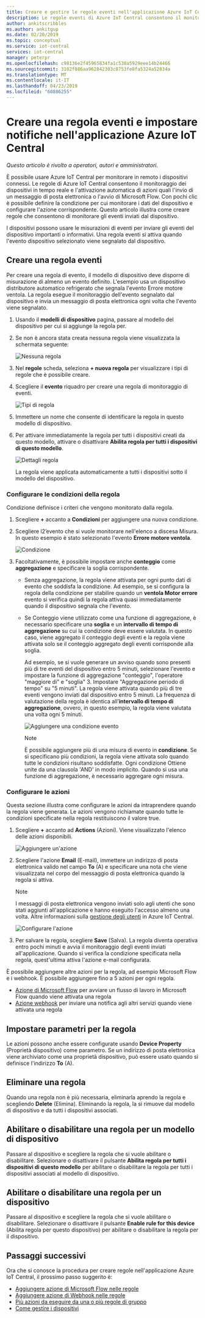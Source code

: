 ```yaml
---
title: Creare e gestire le regole eventi nell'applicazione Azure IoT Central | Microsoft Docs
description: Le regole eventi di Azure IoT Central consentono il monitoraggio dei dispositivi in tempo reale e l'attivazione automatica di azioni quali l'invio di un messaggio di posta elettronica quando la regola si attiva.
author: ankitscribbles
ms.author: ankitgup
ms.date: 02/20/2019
ms.topic: conceptual
ms.service: iot-central
services: iot-central
manager: peterpr
ms.openlocfilehash: c98136e2f45965834fa1c538a5929eee14b24466
ms.sourcegitcommit: 3102f886aa962842303c8753fe8fa5324a52834a
ms.translationtype: MT
ms.contentlocale: it-IT
ms.lasthandoff: 04/23/2019
ms.locfileid: "60886255"
---
```

# <a name="create-an-event-rule-and-set-up-notifications-in-your-azure-iot-central-application"></a>Creare una regola eventi e impostare notifiche nell'applicazione Azure IoT Central

*Questo articolo è rivolto a operatori, autori e amministratori.*

È possibile usare Azure IoT Central per monitorare in remoto i dispositivi connessi. Le regole di Azure IoT Central consentono il monitoraggio dei dispositivi in tempo reale e l'attivazione automatica di azioni quali l'invio di un messaggio di posta elettronica o l'avvio di Microsoft Flow. Con pochi clic è possibile definire la condizione per cui monitorare i dati del dispositivo e configurare l'azione corrispondente. Questo articolo illustra come creare regole che consentono di monitorare gli eventi inviati dal dispositivo.

I dispositivi possono usare le misurazioni di eventi per inviare gli eventi del dispositivo importanti o informativi. Una regola eventi si attiva quando l'evento dispositivo selezionato viene segnalato dal dispositivo.

## <a name="create-an-event-rule"></a>Creare una regola eventi

Per creare una regola di evento, il modello di dispositivo deve disporre di misurazione di almeno un evento definito. L'esempio usa un dispositivo distributore automatico refrigerato che segnala l'evento Errore motore ventola. La regola esegue il monitoraggio dell'evento segnalato dal dispositivo e invia un messaggio di posta elettronica ogni volta che l'evento viene segnalato.

1. Usando il **modelli di dispositivo** pagina, passare al modello del dispositivo per cui si aggiunge la regola per.

1. Se non è ancora stata creata nessuna regola viene visualizzata la schermata seguente:

    ![Nessuna regola](media/howto-create-event-rules/Rules_Landing_Page.png)

1. Nel **regole** scheda, seleziona **+ nuova regola** per visualizzare i tipi di regole che è possibile creare.

1. Scegliere il **evento** riquadro per creare una regola di monitoraggio di eventi.

    ![Tipi di regola](media/howto-create-event-rules/Rule_Types.png)

1. Immettere un nome che consente di identificare la regola in questo modello di dispositivo.

1. Per attivare immediatamente la regola per tutti i dispositivi creati da questo modello, attivare o disattivare **Abilita regola per tutti i dispositivi di questo modello**.

    ![Dettagli regola](media/howto-create-event-rules/Rule_Detail.png)

    La regola viene applicata automaticamente a tutti i dispositivi sotto il modello del dispositivo.

### <a name="configure-the-rule-conditions"></a>Configurare le condizioni della regola

Condizione definisce i criteri che vengono monitorato dalla regola.

1. Scegliere **+** accanto a **Condizioni** per aggiungere una nuova condizione.

1. Scegliere l2’evento che si vuole monitorare nell'elenco a discesa Misura. In questo esempio è stato selezionato l'evento **Errore motore ventola**.

   ![Condizione](media/howto-create-event-rules/Condition_Filled_Out.png)

1. Facoltativamente, è possibile impostare anche **conteggio** come **aggregazione** e specificare la soglia corrispondente.

   - Senza aggregazione, la regola viene attivata per ogni punto dati di evento che soddisfa la condizione. Ad esempio, se si configura la regola della condizione per stabilire quando un **ventola Motor errore** evento si verifica quindi la regola attiva quasi immediatamente quando il dispositivo segnala che l'evento.
   - Se Conteggio viene utilizzato come una funzione di aggregazione, è necessario specificare una **soglia** e un **intervallo di tempo di aggregazione** su cui la condizione deve essere valutata. In questo caso, viene aggregato il conteggio degli eventi e la regola viene attivata solo se il conteggio aggregato degli eventi corrisponde alla soglia.

     Ad esempio, se si vuole generare un avviso quando sono presenti più di tre eventi del dispositivo entro 5 minuti, selezionare l'evento e impostare la funzione di aggregazione "conteggio", l'operatore "maggiore di" e "soglia" 3. Impostare "Aggregazione periodo di tempo" su "5 minuti". La regola viene attivata quando più di tre eventi vengono inviati dal dispositivo entro 5 minuti. La frequenza di valutazione della regola è identica all’**intervallo di tempo di aggregazione**, ovvero, in questo esempio, la regola viene valutata una volta ogni 5 minuti.

     ![Aggiungere una condizione evento](media/howto-create-event-rules/Aggregate_Condition_Filled_Out.png)

     >[!NOTE]
     >È possibile aggiungere più di una misura di evento in **condizione**. Se si specificano più condizioni, la regola viene attivata solo quando tutte le condizioni risultano soddisfatte. Ogni condizione Ottiene unite da una clausola 'AND' in modo implicito. Quando si usa una funzione di aggregazione, è necessario aggregare ogni misura.

### <a name="configure-actions"></a>Configurare le azioni

Questa sezione illustra come configurare le azioni da intraprendere quando la regola viene generata. Le azioni vengono richiamate quando tutte le condizioni specificate nella regola restituiscono il valore true.

1. Scegliere **+** accanto ad **Actions** (Azioni). Viene visualizzato l'elenco delle azioni disponibili.

    ![Aggiungere un'azione](media/howto-create-event-rules/Add_Action.png)

1. Scegliere l'azione **Email** (E-mail), immettere un indirizzo di posta elettronica valido nel campo **To** (A) e specificare una nota che viene visualizzata nel corpo del messaggio di posta elettronica quando la regola si attiva.

    > [!NOTE]
    > I messaggi di posta elettronica vengono inviati solo agli utenti che sono stati aggiunti all'applicazione e hanno eseguito l'accesso almeno una volta. Altre informazioni sulla [gestione degli utenti](howto-administer.md) in Azure IoT Central.

   ![Configurare l'azione](media/howto-create-event-rules/Configure_Action.png)

1. Per salvare la regola, scegliere **Save** (Salva). La regola diventa operativa entro pochi minuti e avvia il monitoraggio degli eventi inviati all'applicazione. Quando si verifica la condizione specificata nella regola, quest'ultima attiva l'azione e-mail configurata.

È possibile aggiungere altre azioni per la regola, ad esempio Microsoft Flow e i webhook. È possibile aggiungere fino a 5 azioni per ogni regola.

- [Azione di Microsoft Flow](howto-add-microsoft-flow.md) per avviare un flusso di lavoro in Microsoft Flow quando viene attivata una regola 
- [Azione webhook](howto-create-webhooks.md) per inviare una notifica agli altri servizi quando viene attivata una regola

## <a name="parameterize-the-rule"></a>Impostare parametri per la regola

Le azioni possono anche essere configurate usando **Device Property** (Proprietà dispositivo) come parametro. Se un indirizzo di posta elettronica viene archiviato come una proprietà dispositivo, può essere usato quando si definisce l'indirizzo **To** (A).

## <a name="delete-a-rule"></a>Eliminare una regola

Quando una regola non è più necessaria, eliminarla aprendo la regola e scegliendo **Delete** (Elimina). Eliminando la regola, la si rimuove dal modello di dispositivo e da tutti i dispositivi associati.

## <a name="enable-or-disable-a-rule-for-a-device-template"></a>Abilitare o disabilitare una regola per un modello di dispositivo

Passare al dispositivo e scegliere la regola che si vuole abilitare o disabilitare. Selezionare o disattivare il pulsante **Abilita regola per tutti i dispositivi di questo modello** per abilitare o disabilitare la regola per tutti i dispositivi associati al modello di dispositivo.

## <a name="enable-or-disable-a-rule-for-a-device"></a>Abilitare o disabilitare una regola per un dispositivo

Passare al dispositivo e scegliere la regola che si vuole abilitare o disabilitare. Selezionare o disattivare il pulsante **Enable rule for this device** (Abilita regola per questo dispositivo) per abilitare o disabilitare la regola per il dispositivo.

## <a name="next-steps"></a>Passaggi successivi

Ora che si conosce la procedura per creare regole nell'applicazione Azure IoT Central, il prossimo passo suggerito è:

- [Aggiungere azione di Microsoft Flow nelle regole](howto-add-microsoft-flow.md)
- [Aggiungere azione di Webhook nelle regole](howto-create-webhooks.md)
- [Più azioni da eseguire da una o più regole di gruppo](howto-use-action-groups.md)
- [Come gestire i dispositivi](howto-manage-devices.md)
